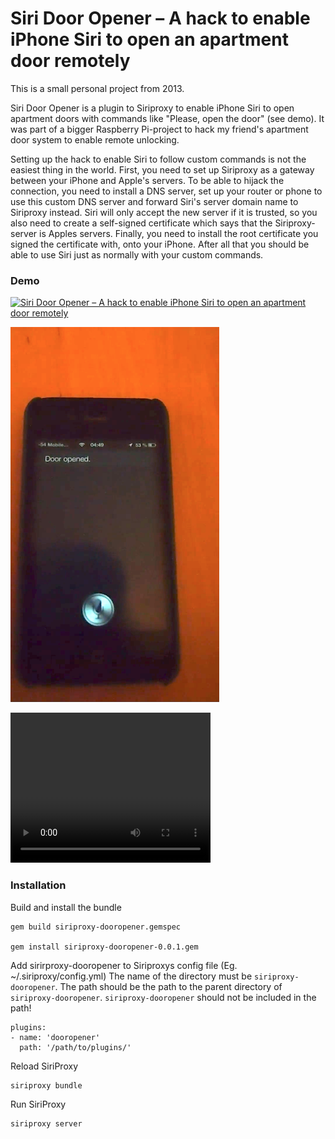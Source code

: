 Siri Door Opener – A hack to enable iPhone Siri to open an apartment door remotely
====================

This is a small personal project from 2013.

Siri Door Opener is a plugin to Siriproxy to enable iPhone Siri to open apartment doors with commands like "Please, open the door" (see demo). It was part of a bigger Raspberry Pi-project to hack my friend's apartment door system to enable remote unlocking.

Setting up the hack to enable Siri to follow custom commands is not the easiest thing in the world. First, you need to set up Siriproxy as a gateway between your iPhone and Apple's servers. To be able to hijack the connection, you need to install a DNS server, set up your router or phone to use this custom DNS server and forward Siri's server domain name to Siriproxy instead. Siri will only accept the new server if it is trusted, so you also need to create a self-signed certificate which says that the Siriproxy-server is Apples servers. Finally, you need to install the root certificate you signed the certificate with, onto your iPhone. After all that you should be able to use Siri just as normally with your custom commands.

### Demo

[![Siri Door Opener – A hack to enable iPhone Siri to open an apartment door remotely](https://video-to-markdown.netlify.com/.netlify/functions/image?url=https%3A%2F%2Fyoutu.be%2F6k1jcBiWRdg)](https://youtu.be/6k1jcBiWRdg "Siri Door Opener – A hack to enable iPhone Siri to open an apartment door remotely")

![Example](example_image.png)

<video width="320" height="240" controls>
  <source src="example_video.mp4" type="video/mp4">
</video>



### Installation

Build and install the bundle

	gem build siriproxy-dooropener.gemspec
	
	gem install siriproxy-dooropener-0.0.1.gem


Add sirirproxy-dooropener to Siriproxys config file (Eg. ~/.siriproxy/config.yml)
The name of the directory must be `siriproxy-dooropener`. The path should be the path to the parent directory of `siriproxy-dooropener`. `siriproxy-dooropener` should not be included in the path!
	
	plugins:
	- name: 'dooropener'
	  path: '/path/to/plugins/'

Reload SiriProxy
	
	siriproxy bundle

Run SiriProxy

	siriproxy server
